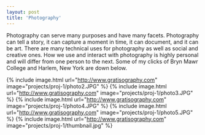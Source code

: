 ```yaml
---
layout: post
title: 'Photography'
---
```

Photography can serve many purposes and have many facets. Photography can tell a story, it can capture a moment in time, it can document, and it can be art. There are many technical uses for photography as well as social and creative ones. How we use and interact with photography is highly personal and will differ from one person to the next. Some of my clicks of Bryn Mawr College and Harlem, New York are down below.

{% include image.html url="http://www.gratisography.com" image="projects/proj-1/photo2.JPG" %}
{% include image.html url="http://www.gratisography.com" image="projects/proj-1/photo3.JPG" %}
{% include image.html url="http://www.gratisography.com" image="projects/proj-1/photo4.JPG" %}
{% include image.html url="http://www.gratisography.com" image="projects/proj-1/photo5.JPG" %}
{% include image.html url="http://www.gratisography.com" image="projects/proj-1/thumbnail.jpg" %}
